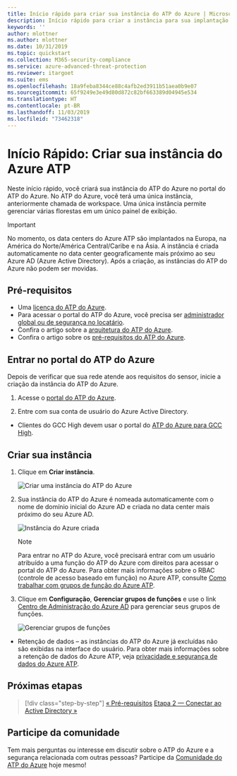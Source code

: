```yaml
---
title: Início rápido para criar sua instância do ATP do Azure | Microsoft Docs
description: Início rápido para criar a instância para sua implantação do ATP do Azure, que é a primeira etapa para instalar o ATP do Azure.
keywords: ''
author: mlottner
ms.author: mlottner
ms.date: 10/31/2019
ms.topic: quickstart
ms.collection: M365-security-compliance
ms.service: azure-advanced-threat-protection
ms.reviewer: itargoet
ms.suite: ems
ms.openlocfilehash: 18a9feba8344ce88c4afb2ed3911b51aea0b9e07
ms.sourcegitcommit: 65f9249e3e49d80d872c82bf663389d04945e534
ms.translationtype: HT
ms.contentlocale: pt-BR
ms.lasthandoff: 11/03/2019
ms.locfileid: "73462318"
---
```

# <a name="quickstart-create-your-azure-atp-instance"></a>Início Rápido: Criar sua instância do Azure ATP

Neste início rápido, você criará sua instância do ATP do Azure no portal do ATP do Azure. No ATP do Azure, você terá uma única instância, anteriormente chamada de workspace. Uma única instância permite gerenciar várias florestas em um único painel de exibição.

> [!IMPORTANT]
> No momento, os data centers do Azure ATP são implantados na Europa, na América do Norte/América Central/Caribe e na Ásia. A instância é criada automaticamente no data center geograficamente mais próximo ao seu Azure AD (Azure Active Directory). Após a criação, as instâncias do ATP do Azure não podem ser movidas.

## <a name="prerequisites"></a>Pré-requisitos

- Uma [licença do ATP do Azure](atp-technical-faq.md#licensing-and-privacy).
- Para acessar o portal do ATP do Azure, você precisa ser [administrador global ou de segurança no locatário](https://docs.microsoft.com/azure/active-directory/users-groups-roles/directory-assign-admin-roles#available-roles).
- Confira o artigo sobre a [arquitetura do ATP do Azure](atp-architecture.md).
- Confira o artigo sobre os [pré-requisitos do ATP do Azure](atp-prerequisites.md). 

## <a name="sign-in-to-the-azure-atp-portal"></a>Entrar no portal do ATP do Azure

Depois de verificar que sua rede atende aos requisitos do sensor, inicie a criação da instância do ATP do Azure.

1. Acesse o [portal do ATP do Azure](https://portal.atp.azure.com).

2. Entre com sua conta de usuário do Azure Active Directory.

* Clientes do GCC High devem usar o portal do [ATP do Azure para GCC High](http://portal.atp.azure.us).  

## <a name="create-your-instance"></a>Criar sua instância

1. Clique em **Criar instância**. 

    ![Criar uma instância do ATP do Azure](media/create-instance.png)

2. Sua instância do ATP do Azure é nomeada automaticamente com o nome de domínio inicial do Azure AD e criada no data center mais próximo do seu Azure AD. 

    ![Instância do Azure criada](media/instance-created.png)

    > [!NOTE]
    > Para entrar no ATP do Azure, você precisará entrar com um usuário atribuído a uma função do ATP do Azure com direitos para acessar o portal do ATP do Azure. Para obter mais informações sobre o RBAC (controle de acesso baseado em função) no Azure ATP, consulte [Como trabalhar com grupos de função do Azure ATP](atp-role-groups.md).
 
3. Clique em **Configuração**, **Gerenciar grupos de funções** e use o link [Centro de Administração do Azure AD](https://docs.microsoft.com/azure/active-directory/active-directory-assign-admin-roles-azure-portal) para gerenciar seus grupos de funções.

    ![Gerenciar grupos de funções](media/creation-manage-role-groups.png)

- Retenção de dados – as instâncias do ATP do Azure já excluídas não são exibidas na interface do usuário. Para obter mais informações sobre a retenção de dados do Azure ATP, veja [privacidade e segurança de dados do Azure ATP](atp-privacy-compliance.md).

## <a name="next-steps"></a>Próximas etapas

> [!div class="step-by-step"]
> [« Pré-requisitos](atp-prerequisites.md)
> [Etapa 2 — Conectar ao Active Directory »](install-atp-step2.md)

## <a name="join-the-community"></a>Participe da comunidade

Tem mais perguntas ou interesse em discutir sobre o ATP do Azure e a segurança relacionada com outras pessoas? Participe da [Comunidade do ATP do Azure](https://aka.ms/azureatpcommunity) hoje mesmo!

